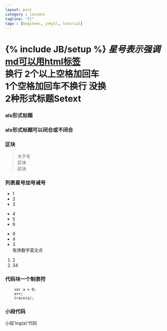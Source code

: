 ```yaml
---
layout: post
category : lessons
tagline: "tl"
tags : [beginner, jekyll, tutorial]
---
```

{% include JB/setup %}
*星号表示强调*  
<a href="http://g.cn">md可以用html标签</a>  
换行 2个以上空格加回车  
1个空格加回车不换行 
没换  
2种形式标题Setext  
=================  
### alx形式标题  
### alx形式标题可以闭合或不闭合 #  
  
### 区块 #  
> 大于号  
> 区块  
> 区块  

### 列表星号加号减号  
* 1  
* 2  
* 3  
+ 4  
+ 5  
+ 6  
- 9  
- 4  
- 3  
有序数字英文点  
1. 2  
2. 34  
### 代码块一个制表符 ##  

```as3
    var a = 0;
    a++;
    trace(a);
```
	
###  小段代码 ##
小段'log(a)'代码







